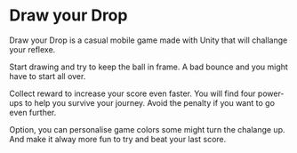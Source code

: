 # Draw your Drop
Draw your Drop is a casual mobile game made with Unity that will challange your reflexe.



Start drawing and try to keep the ball in frame. A bad bounce and you might have to start all over.



Collect reward to increase your score even faster. You will find four power-ups to help you survive your journey. Avoid the penalty if you want to go even further.



Option, you can personalise game colors some might turn the chalange up. And make it alway more fun to try and beat your last score.
